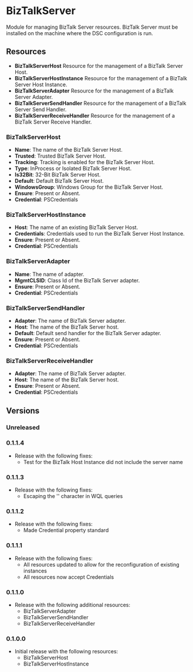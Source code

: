 # BizTalkServer

Module for managing BizTalk Server resources. BizTalk Server must be installed on the machine where the DSC configuration is run.

## Resources

* **BizTalkServerHost** Resource for the management of a BizTalk Server Host.
* **BizTalkServerHostInstance** Resource for the management of a BizTalk Server Host Instance.
* **BizTalkServerAdapter** Resource for the management of a BizTalk Server Adapter.
* **BizTalkServerSendHandler** Resource for the management of a BizTalk Server Send Handler.
* **BizTalkServerReceiveHandler** Resource for the management of a BizTalk Server Receive Handler.

### BizTalkServerHost

* **Name**: The name of the BizTalk Server Host.
* **Trusted**: Trusted BizTalk Server Host.
* **Tracking**: Tracking is enabled for the BizTalk Server Host.
* **Type**: InProcess or Isolated BizTalk Server Host.
* **Is32Bit**: 32-Bit BizTalk Server Host.
* **Default**: Default BizTalk Server Host.
* **WindowsGroup**: Windows Group for the BizTalk Server Host.
* **Ensure**: Present or Absent.
* **Credential**: PSCredentials

### BizTalkServerHostInstance

* **Host**: The name of an existing BizTalk Server Host.
* **Credentials**: Credentials used to run the BizTalk Server Host Instance.
* **Ensure**: Present or Absent.
* **Credential**: PSCredentials

### BizTalkServerAdapter

* **Name**: The name of adapter.
* **MgmtCLSID**: Class Id of the BizTalk Server adapter.
* **Ensure**: Present or Absent.
* **Credential**: PSCredentials

### BizTalkServerSendHandler

* **Adapter**: The name of BizTalk Server adapter.
* **Host**: The name of the BizTalk Server host.
* **Default**: Default send handler for the BizTalk Server adapter.
* **Ensure**: Present or Absent.
* **Credential**: PSCredentials

### BizTalkServerReceiveHandler

* **Adapter**: The name of BizTalk Server adapter.
* **Host**: The name of the BizTalk Server host.
* **Ensure**: Present or Absent.
* **Credential**: PSCredentials

## Versions

### Unreleased

### 0.1.1.4

* Release with the following fixes:
    * Test for the BizTalk Host Instance did not include the server name

### 0.1.1.3

* Release with the following fixes:
    * Escaping the '\' character in WQL queries

### 0.1.1.2

* Release with the following fixes:
    * Made Credential property standard

### 0.1.1.1

* Release with the following fixes:
    * All resources updated to allow for the reconfiguration of existing instances
    * All resources now accept Credentials

### 0.1.1.0

* Release with the following additional resources:
    * BizTalkServerAdapter
    * BizTalkServerSendHandler
    * BizTalkServerReceiveHandler

### 0.1.0.0

* Initial release with the following resources:
    * BizTalkServerHost
    * BizTalkServerHostInstance

